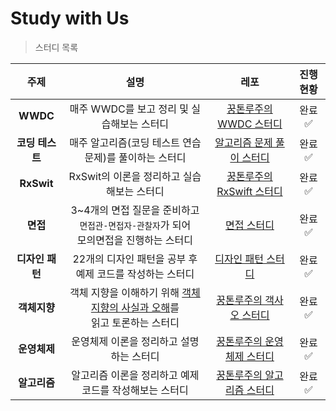 # Study with Us
> 스터디 목록

| 주제 | 설명 | 레포 | 진행 현황 |
| :--------: | :--------: | :--------: | :--------: |
| **WWDC**     | 매주 WWDC를 보고 정리 및 실습해보는 스터디 | [꿍톤루주의 WWDC 스터디](https://github.com/Groot-94/WWDC_Study)     | 완료 ✅  |
|**코딩 테스트**|매주 알고리즘(코딩 테스트 연습 문제)를 풀이하는 스터디|[알고리즘 문제 풀이 스터디](https://github.com/Judy-999/AlgorithmStudy)|완료 ✅ |
| **RxSwit**     | RxSwit의 이론을 정리하고 실습해보는 스터디     | [꿍톤루주의 RxSwift 스터디](https://github.com/Groot-94/RxSwift_Study)     | 완료 ✅  |
|**면접**|3~4개의 면접 질문을 준비하고 `면접관-면접자-관찰자`가 되어 <br>모의면접을 진행하는 스터디| [면접 스터디](https://github.com/YagomCareerStarterCamp-6/Interview-study-in-swift)  | 완료 ✅  |
|**디자인 패턴**|22개의 디자인 패턴을 공부 후 예제 코드를 작성하는 스터디|[디자인 패턴 스터디](https://github.com/Judy-999/design-patterns-in-swift)|완료 ✅  |
|**객체지향**|객체 지향을 이해하기 위해 [객체지향의 사실과 오해](http://www.yes24.com/Product/Goods/18249021)를 <br>읽고 토론하는 스터디 | [꿍톤루주의 객사오 스터디](https://github.com/Groot-94/The-Essence-Of-Object-Orientation-Study)  | 완료 ✅ |
|**운영체제**| 운영체제 이론을 정리하고 설명하는 스터디|[꿍톤루주의 운영체제 스터디](https://github.com/Groot-94/Operating-System-Study)|완료 ✅ |
|**알고리즘**|알고리즘 이론을 정리하고 예제 코드를 작성해보는 스터디|[꿍톤루주의 알고리즘 스터디](https://github.com/Groot-94/Algorithm-Study)|완료 ✅|
